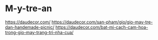 # M-y-tre-an
https://daudecor.com/ https://daudecor.com/san-pham/gio/gio-may-tre-dan-handemade-picnic/ https://daudecor.com/bat-mi-cach-cam-hoa-trong-gio-may-trang-tri-nha-cua/
